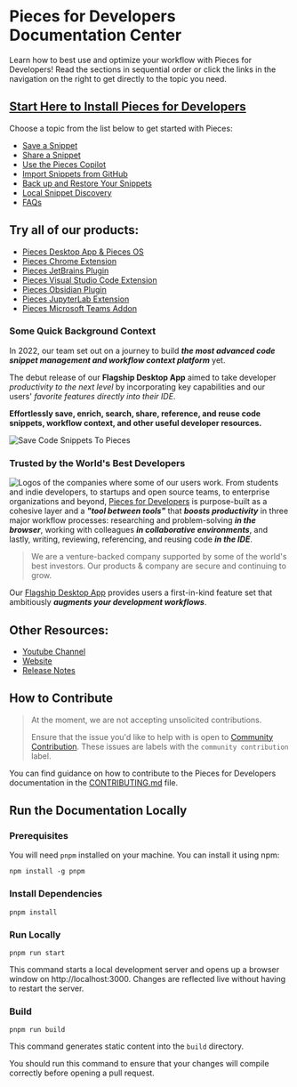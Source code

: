 # Pieces for Developers Documentation Center

Learn how to best use and optimize your workflow with Pieces for Developers! Read the sections in sequential order or click the links in the navigation on the right to get directly to the topic you need.

## [Start Here to Install Pieces for Developers](https://old.docs.pieces.app/installation-getting-started/what-am-i-installing)

Choose a topic from the list below to get started with Pieces:
* [Save a Snippet](https://old.docs.pieces.app/product-highlights-and-benefits/saving-useful-developer-materials)
* [Share a Snippet](https://old.docs.pieces.app/personalized-link-sharing/one-click-snippet-sharing)
* [Use the Pieces Copilot](https://old.docs.pieces.app/features/pieces-copilot)
* [Import Snippets from GitHub](https://old.docs.pieces.app/product-highlights-and-benefits/saving-to-and-from-github-gists)
* [Back up and Restore Your Snippets](https://old.docs.pieces.app/features/back-up-and-restore)
* [Local Snippet Discovery](https://old.docs.pieces.app/product-highlights-and-benefits/in-project-snippet-discovery)
* [FAQs](https://old.docs.pieces.app/faq)

## Try all of our products:
* [Pieces Desktop App & Pieces OS](https://old.docs.pieces.app/installation-getting-started/what-am-i-installing)
* [Pieces Chrome Extension](https://chrome.google.com/webstore/detail/pieces-save-code-snippets/igbgibhbfonhmjlechmeefimncpekepm)
* [Pieces JetBrains Plugin](https://plugins.jetbrains.com/plugin/17328-pieces--save-search-share--reuse-code-snippets)
* [Pieces Visual Studio Code Extension](https://marketplace.visualstudio.com/items?itemName=MeshIntelligentTechnologiesInc.pieces-vscode)
* [Pieces Obsidian Plugin](https://obsidian.md/plugins?id=pieces-for-developers)
* [Pieces JupyterLab Extension](https://old.docs.pieces.app/extensions-plugins/jupyterlab)
* [Pieces Microsoft Teams Addon](https://old.docs.pieces.app/extensions-plugins/teams)

### Some Quick Background Context

In 2022, our team set out on a journey to build **_the most advanced code snippet management and workflow context platform_** yet.

The debut release of our **Flagship Desktop App** aimed to take developer _productivity to the next level_ by incorporating key capabilities and our users' _favorite features directly into their IDE_.

**Effortlessly save, enrich, search, share, reference, and reuse code snippets, workflow context, and other useful developer resources.**

![Save Code Snippets To Pieces](https://storage.googleapis.com/pieces_static_resources/vs_code_marketplace/GIFs/HERO_GIF_SAVE_ENRICHED_SNIPPET_DESKTOP_APP_AND_VISUAL_STUDIO_CODE_EXTENSION)

### Trusted by the World's Best Developers
![Logos of the companies where some of our users work.](https://storage.googleapis.com/pieces_static_resources/vs_code_marketplace/GIFs/TRUSTED_BY_SOME_OF_THE_WORLDS_BEST_DEVELOPERS_LEFT_ALIGNED)
From students and indie developers, to startups and open source teams, to enterprise organizations and beyond, <a target="_blank" href="https://old.docs.pieces.app/overview">Pieces for Developers</a> is purpose-built as a cohesive layer and a **_"tool between tools"_** that **_boosts productivity_** in three major workflow processes: researching and problem-solving **_in the browser_**, working with colleagues **_in collaborative environments_**, and lastly, writing, reviewing, referencing, and reusing code **_in the IDE_**.
> We are a venture-backed company supported by some of the world's best investors. Our products & company are secure and continuing to grow.

Our <a target="_blank" href="https://pieces.app">Flagship Desktop App</a> provides users a first-in-kind feature set that ambitiously **_augments your development workflows_**.

## Other Resources:
* [Youtube Channel](https://www.youtube.com/@getpieces)
* [Website](https://code.pieces.app)
* [Release Notes](https://code.pieces.app/updates)

## How to Contribute

> At the moment, we are not accepting unsolicited contributions.
>
> Ensure that the issue you'd like to help with is open to [Community Contribution](https://github.com/pieces-app/documentation/labels/community%20contribution). These issues are labels with the `community contribution` label.

You can find guidance on how to contribute to the Pieces for Developers documentation in the [CONTRIBUTING.md](CONTRIBUTING.md) file.

## Run the Documentation Locally

### Prerequisites

You will need `pnpm` installed on your machine. You can install it using npm:

```shell
npm install -g pnpm
```

### Install Dependencies

```
pnpm install
```

### Run Locally

```
pnpm run start
```

This command starts a local development server and opens up a browser window on http://localhost:3000. Changes are reflected live without having to restart the server.

### Build

```
pnpm run build
```

This command generates static content into the `build` directory.

You should run this command to ensure that your changes will compile correctly before opening a pull request.
